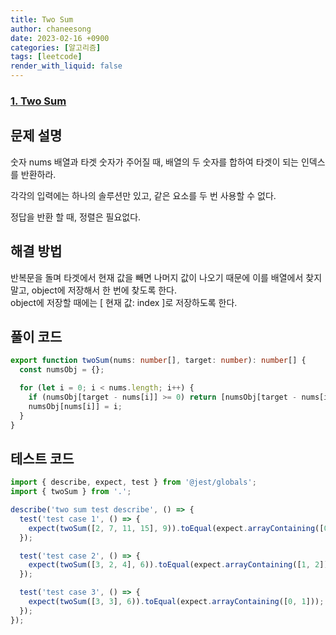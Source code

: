 ```yaml
---
title: Two Sum
author: chaneesong
date: 2023-02-16 +0900
categories: [알고리즘]
tags: [leetcode]
render_with_liquid: false
---
```


### [1. Two Sum](https://leetcode.com/problems/two-sum/description/)

## 문제 설명

숫자 nums 배열과 타겟 숫자가 주어질 때, 배열의 두 숫자를 합하여 타겟이 되는 인덱스를 반환하라.

각각의 입력에는 하나의 솔루션만 있고, 같은 요소를 두 번 사용할 수 없다.

정답을 반환 할 때, 정렬은 필요없다.

## 해결 방법

반복문을 돌며 타겟에서 현재 값을 빼면 나머지 값이 나오기 때문에 이를 배열에서 찾지말고, object에 저장해서 한 번에 찾도록 한다.  
object에 저장할 때에는 [ 현재 값: index ]로 저장하도록 한다.

## 풀이 코드

```typescript
export function twoSum(nums: number[], target: number): number[] {
  const numsObj = {};

  for (let i = 0; i < nums.length; i++) {
    if (numsObj[target - nums[i]] >= 0) return [numsObj[target - nums[i]], i];
    numsObj[nums[i]] = i;
  }
}
```

## 테스트 코드

```typescript
import { describe, expect, test } from '@jest/globals';
import { twoSum } from '.';

describe('two sum test describe', () => {
  test('test case 1', () => {
    expect(twoSum([2, 7, 11, 15], 9)).toEqual(expect.arrayContaining([0, 1]));
  });

  test('test case 2', () => {
    expect(twoSum([3, 2, 4], 6)).toEqual(expect.arrayContaining([1, 2]));
  });

  test('test case 3', () => {
    expect(twoSum([3, 3], 6)).toEqual(expect.arrayContaining([0, 1]));
  });
});
```

